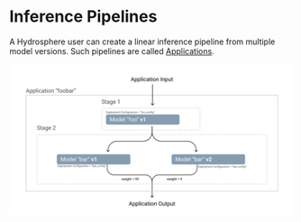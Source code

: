 # Inference Pipelines

A Hydrosphere user can create a linear inference pipeline from multiple model versions. Such pipelines are called [Applications](../concepts.md#applications).

![Inference Pipeline with two stages](../../.gitbook/assets/application%20%281%29%20%281%29.png)


